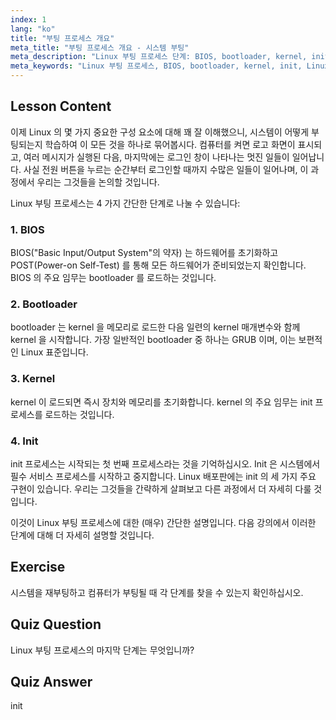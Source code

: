 ```yaml
---
index: 1
lang: "ko"
title: "부팅 프로세스 개요"
meta_title: "부팅 프로세스 개요 - 시스템 부팅"
meta_description: "Linux 부팅 프로세스 단계: BIOS, bootloader, kernel, init 을 학습합니다. 전원 켜기부터 로그인까지 Linux 가 어떻게 시작되는지 이해합니다. 필수 Linux 초보자 가이드."
meta_keywords: "Linux 부팅 프로세스, BIOS, bootloader, kernel, init, Linux 튜토리얼, Linux 가이드, 초보자"
---
```


## Lesson Content

이제 Linux 의 몇 가지 중요한 구성 요소에 대해 꽤 잘 이해했으니, 시스템이 어떻게 부팅되는지 학습하여 이 모든 것을 하나로 묶어봅시다. 컴퓨터를 켜면 로고 화면이 표시되고, 여러 메시지가 실행된 다음, 마지막에는 로그인 창이 나타나는 멋진 일들이 일어납니다. 사실 전원 버튼을 누르는 순간부터 로그인할 때까지 수많은 일들이 일어나며, 이 과정에서 우리는 그것들을 논의할 것입니다.

Linux 부팅 프로세스는 4 가지 간단한 단계로 나눌 수 있습니다:

### 1. BIOS

BIOS("Basic Input/Output System"의 약자) 는 하드웨어를 초기화하고 POST(Power-on Self-Test) 를 통해 모든 하드웨어가 준비되었는지 확인합니다. BIOS 의 주요 임무는 bootloader 를 로드하는 것입니다.

### 2. Bootloader

bootloader 는 kernel 을 메모리로 로드한 다음 일련의 kernel 매개변수와 함께 kernel 을 시작합니다. 가장 일반적인 bootloader 중 하나는 GRUB 이며, 이는 보편적인 Linux 표준입니다.

### 3. Kernel

kernel 이 로드되면 즉시 장치와 메모리를 초기화합니다. kernel 의 주요 임무는 init 프로세스를 로드하는 것입니다.

### 4. Init

init 프로세스는 시작되는 첫 번째 프로세스라는 것을 기억하십시오. Init 은 시스템에서 필수 서비스 프로세스를 시작하고 중지합니다. Linux 배포판에는 init 의 세 가지 주요 구현이 있습니다. 우리는 그것들을 간략하게 살펴보고 다른 과정에서 더 자세히 다룰 것입니다.

이것이 Linux 부팅 프로세스에 대한 (매우) 간단한 설명입니다. 다음 강의에서 이러한 단계에 대해 더 자세히 설명할 것입니다.

## Exercise

시스템을 재부팅하고 컴퓨터가 부팅될 때 각 단계를 찾을 수 있는지 확인하십시오.

## Quiz Question

Linux 부팅 프로세스의 마지막 단계는 무엇입니까?

## Quiz Answer

init
